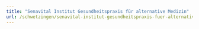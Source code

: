 ```yaml
---
title: "Senavital Institut Gesundheitspraxis für alternative Medizin"
url: /schwetzingen/senavital-institut-gesundheitspraxis-fuer-alternative-medizin/
---
```


